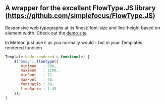 A wrapper for the excellent FlowType.JS library (https://github.com/simplefocus/FlowType.JS)
----

Responsive web typography at its finest: font-size and line-height based on element width.
Check out the [demo site](http://simplefocus.com/flowtype).


In Meteor, just use it as you normally would - but in your Templates rendered function

```js
Template.body.rendered = function(e) {
	$('body').flowtype({
	   minimum   : 500,
	   maximum   : 1200,
	   minFont   : 12,
	   maxFont   : 40,
	   fontRatio : 30,
	   lineRatio : 1.45
	});
}
```
